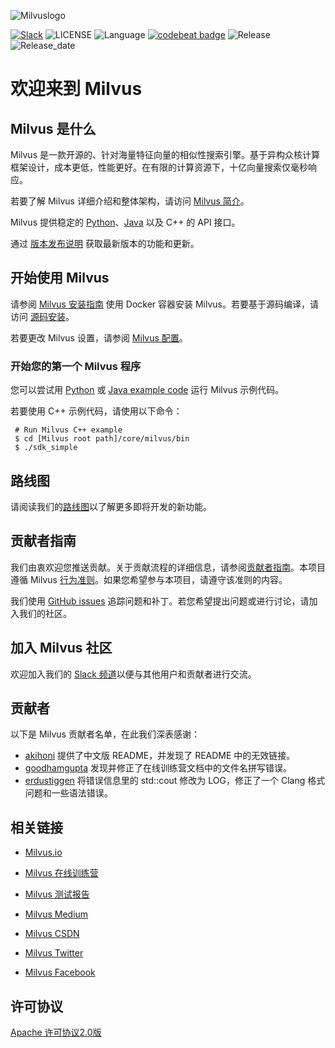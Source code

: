 ![Milvuslogo](https://raw.githubusercontent.com/milvus-io/docs/master/assets/milvus_logo.png)

[![Slack](https://img.shields.io/badge/Join-Slack-orange)](https://join.slack.com/t/milvusio/shared_invite/enQtNzY1OTQ0NDI3NjMzLWNmYmM1NmNjOTQ5MGI5NDhhYmRhMGU5M2NhNzhhMDMzY2MzNDdlYjM5ODQ5MmE3ODFlYzU3YjJkNmVlNDQ2ZTk)
![LICENSE](https://img.shields.io/badge/license-Apache--2.0-brightgreen)
![Language](https://img.shields.io/badge/language-C%2B%2B-blue)
[![codebeat badge](https://codebeat.co/badges/e030a4f6-b126-4475-a938-4723d54ec3a7?style=plastic)](https://codebeat.co/projects/github-com-jinhai-cn-milvus-master)
![Release](https://img.shields.io/badge/release-v0.5.3-yellowgreen)
![Release_date](https://img.shields.io/badge/release_date-October-yellowgreen)

# 欢迎来到 Milvus

## Milvus 是什么

Milvus 是一款开源的、针对海量特征向量的相似性搜索引擎。基于异构众核计算框架设计，成本更低，性能更好。在有限的计算资源下，十亿向量搜索仅毫秒响应。

若要了解 Milvus 详细介绍和整体架构，请访问 [Milvus 简介](https://www.milvus.io/docs/zh-CN/aboutmilvus/overview/)。

Milvus 提供稳定的 [Python](https://github.com/milvus-io/pymilvus)、[Java](https://github.com/milvus-io/milvus-sdk-java) 以及 C++ 的 API 接口。

通过 [版本发布说明](https://milvus.io/docs/zh-CN/release/v0.5.3/) 获取最新版本的功能和更新。

## 开始使用 Milvus

请参阅 [Milvus 安装指南](https://www.milvus.io/docs/zh-CN/userguide/install_milvus/) 使用 Docker 容器安装 Milvus。若要基于源码编译，请访问 [源码安装](install.md)。

若要更改 Milvus 设置，请参阅 [Milvus 配置](https://www.milvus.io/docs/zh-CN/reference/milvus_config/)。

### 开始您的第一个 Milvus 程序

您可以尝试用 [Python](https://www.milvus.io/docs/en/userguide/example_code/) 或 [Java example code](https://github.com/milvus-io/milvus-sdk-java/tree/master/examples) 运行 Milvus 示例代码。

若要使用 C++ 示例代码，请使用以下命令：

```shell
 # Run Milvus C++ example
 $ cd [Milvus root path]/core/milvus/bin
 $ ./sdk_simple
```

## 路线图

请阅读我们的[路线图](https://milvus.io/docs/zh-CN/roadmap/)以了解更多即将开发的新功能。

## 贡献者指南

我们由衷欢迎您推送贡献。关于贡献流程的详细信息，请参阅[贡献者指南](https://github.com/milvus-io/milvus/blob/master/CONTRIBUTING.md)。本项目遵循 Milvus [行为准则](https://github.com/milvus-io/milvus/blob/master/CODE_OF_CONDUCT.md)。如果您希望参与本项目，请遵守该准则的内容。

我们使用 [GitHub issues](https://github.com/milvus-io/milvus/issues) 追踪问题和补丁。若您希望提出问题或进行讨论，请加入我们的社区。

## 加入 Milvus 社区

欢迎加入我们的 [Slack 频道](https://join.slack.com/t/milvusio/shared_invite/enQtNzY1OTQ0NDI3NjMzLWNmYmM1NmNjOTQ5MGI5NDhhYmRhMGU5M2NhNzhhMDMzY2MzNDdlYjM5ODQ5MmE3ODFlYzU3YjJkNmVlNDQ2ZTk)以便与其他用户和贡献者进行交流。

## 贡献者

以下是 Milvus 贡献者名单，在此我们深表感谢：

- [akihoni](https://github.com/akihoni) 提供了中文版 README，并发现了 README 中的无效链接。
- [goodhamgupta](https://github.com/goodhamgupta) 发现并修正了在线训练营文档中的文件名拼写错误。
- [erdustiggen](https://github.com/erdustiggen) 将错误信息里的 std::cout 修改为 LOG，修正了一个 Clang 格式问题和一些语法错误。

## 相关链接

- [Milvus.io](https://www.milvus.io)

- [Milvus 在线训练营](https://github.com/milvus-io/bootcamp)

- [Milvus 测试报告](https://github.com/milvus-io/milvus/tree/master/docs/test_report_cn)

- [Milvus Medium](https://medium.com/@milvusio)

- [Milvus CSDN](https://zilliz.blog.csdn.net/)

- [Milvus Twitter](https://twitter.com/milvusio)

- [Milvus Facebook](https://www.facebook.com/io.milvus.5)

## 许可协议

[Apache 许可协议2.0版](https://github.com/milvus-io/milvus/blob/master/LICENSE)

